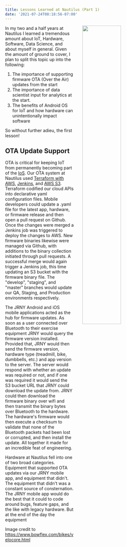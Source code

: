 ```yaml
---
title: Lessons Learned at Nautilus (Part 1)
date: '2021-07-24T08:18:56-07:00'
---
```

<img style="float: right; margin:0 0 1em 2em ; width: 50%" src="/img/blog/velacore.jpg"/> 

In my two and a half years at Nautilus I learned a tremendous amount about IoT, Hardware, Software, Data Science, and about myself in general.  Given the amount of ground to cover, I plan to split this topic up into the following:

1. The importance of supporting firmware OTA (Over the Air) updates from the start
2. The importance of data scientist input for analytics at the start.
3. The benefits of Android OS for IoT and how hardware can unintentionally impact software

So without further adieu, the first lesson!

## OTA Update Support 

OTA is critical for keeping IoT from permanently becoming part of the [IoS](https://www.reddit.com/r/theinternetofshit/). Our OTA system at Nautilus used [Terraform with AWS](https://aws.amazon.com/blogs/apn/terraform-beyond-the-basics-with-aws/), [Jenkins](https://www.jenkins.io/), and [AWS S3](https://aws.amazon.com/s3/).  Terraform codified our cloud APIs into declarative yaml configuration files.  Mobile developers could update a .yaml file for the latest app, hardware, or firmware release and then open a pull request on Github.  Once the changes were merged a Jenkins job was triggered to deploy the changes to AWS.  New firmware binaries likewise were managed via Github, with additions to the binary collection initiated through pull requests.  A successful merge would again trigger a Jenkins job, this time updating an S3 bucket with the firmware binary file.  The "develop", "staging", and "master" branches would update our QA, Staging, and Production environments respectively.  

The JRNY Android and iOS mobile applications acted as the hub for firmware updates.  As soon as a user connected over Bluetooth to their exercise equipment JRNY would query the firmware version installed.  Provided that, JRNY would then send the firmware version, hardware type (treadmill, bike, dumbbells, etc.) and app version to the server.  The server would respond with whether an update was required or not, and if one was required it would send the S3 bucket URL that JRNY could download the update from.  JRNY could then download the firmware binary over wifi and then transmit the binary bytes over Bluetooth to the hardware.  The hardware's firmware would then execute a checksum to validate that none of the Bluetooth packets had been lost or corrupted, and then install the update.  All together it made for an incredible feat of engineering.

Hardware at Nautilus fell into one of two broad categories.  Equipment that supported OTA updates via our JRNY mobile app, and equipment that didn't.  The equipment that didn't was a constant source of consternation.  The JRNY mobile app would do the best that it could to code around bugs, feature gaps, and the like with legacy hardware.  But at the end of the day the equipment 

Image credit to [https://www.bowflex.com/bikes/velocore.html ](https://www.bowflex.com/bikes/velocore.html)
